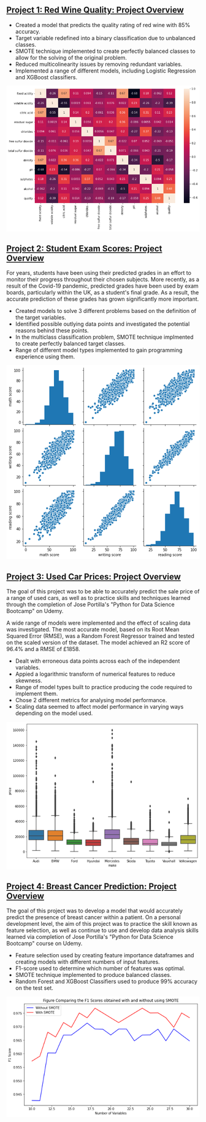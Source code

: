 ## [Project 1: Red Wine Quality: Project Overview](https://github.com/sykes14596/Red_Wine_Quality)

* Created a model that predicts the quality rating of red wine with 85% accuracy.
* Target variable redefined into a binary classification due to unbalanced classes.
* SMOTE technique implemented to create perfectly balanced classes to allow for the solving of the original problem.
* Reduced multicolinearity issues by removing redundant variables.
* Implemented a range of different models, including Logistic Regression and XGBoost classifiers.

![](/Images/Correlation_Matrix.png)

## [Project 2: Student Exam Scores: Project Overview](https://github.com/sykes14596/Student_Exam_Results)

For years, students have been using their predicted grades in an effort to monitor their progress throughout their chosen subjects. More recently, as a result of the Covid-19 pandemic, predicted grades have been used by exam boards, particularly within the UK, as a student's final grade. As a result, the accurate prediction of these grades has grown significantly more important.

* Created models to solve 3 different problems based on the definition of the target variables.
* Identified possible outlying data points and investigated the potential reasons behind these points.
* In the multiclass classification problem, SMOTE technique implmented to create perfectly balanced target classes.
* Range of different model types implemented to gain programming experience using them.

![](/Images/test_scores_pairplot.png)

## [Project 3: Used Car Prices: Project Overview](https://github.com/sykes14596/Used_Car_Prices)

The goal of this project was to be able to accurately predict the sale price of a range of used cars, as well as to practice skills and techniques learned through the completion of Jose Portilla's "Python for Data Science Bootcamp" on Udemy.

A wide range of models were implemented and the effect of scaling data was investigated. The most accurate model, based on its Root Mean Squared Error (RMSE), was a Random Forest Regressor trained and tested on the scaled version of the dataset. The model achieved an R2 score of 96.4% and a RMSE of £1858.

* Dealt with erroneous data points across each of the independent variables.
* Appied a logarithmic transform of numerical features to reduce skewness.
* Range of model types built to practice producing the code required to implement them. 
* Chose 2 different metrics for analysing model performance.
* Scaling data seemed to affect model performance in varying ways depending on the model used.

![](/Images/manufacturer_boxplot.png)

## [Project 4: Breast Cancer Prediction: Project Overview](https://github.com/sykes14596/Breast_Cancer_Prediciton)

The goal of this project was to develop a model that would accurately predict the presence of breast cancer within a patient. On a personal development level, the aim of this project was to practice the skill known as feature selection, as well as continue to use and develop data analysis skills learned via completion of Jose Portilla's "Python for Data Science Bootcamp" course on Udemy.

* Feature selection used by creating feature importance dataframes and creating models with different numbers of input features.
* F1-score used to determine which number of features was optimal.
* SMOTE technique implemented to produce balanced classes.
* Random Forest and XGBoost Classifiers used to produce 99% accuracy on the test set.

![](/Images/RFC_SMOTE_plot.png)
